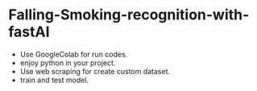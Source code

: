 # Falling-Smoking-recognition-with-fastAI
- Use GoogleColab for run codes.
- enjoy python in your project. 
- Use web scraping for create custom dataset.
- train and test model.

